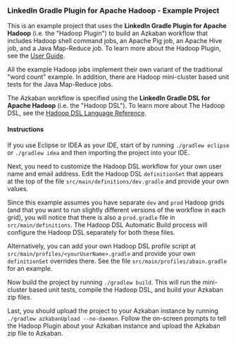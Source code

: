 <!--
Copyright 2015 LinkedIn Corp.

Licensed under the Apache License, Version 2.0 (the "License"); you may not
use this file except in compliance with the License. You may obtain a copy of
the License at

http://www.apache.org/licenses/LICENSE-2.0

Unless required by applicable law or agreed to in writing, software
distributed under the License is distributed on an "AS IS" BASIS, WITHOUT
WARRANTIES OR CONDITIONS OF ANY KIND, either express or implied. See the
License for the specific language governing permissions and limitations under
the License.
-->

### LinkedIn Gradle Plugin for Apache Hadoop - Example Project

This is an example project that uses the **LinkedIn Gradle Plugin for Apache
Hadoop** (i.e. the "Hadoop Plugin") to build an Azkaban workflow that includes
Hadoop shell command jobs, an Apache Pig job, an Apache Hive job, and a Java
Map-Reduce job. To learn more about the Hadoop Plugin, see the
[User Guide](https://github.com/linkedin/linkedin-gradle-plugin-for-apache-hadoop/wiki/User-Guide).

All the example Hadoop jobs implement their own variant of the traditional
"word count" example. In addition, there are Hadoop mini-cluster based unit
tests for the Java Map-Reduce jobs.

The Azkaban workflow is specified using the **LinkedIn Gradle DSL for Apache
Hadoop** (i.e. the "Hadoop DSL"). To learn more about The Hadoop DSL, see the
[Hadoop DSL Language Reference](https://github.com/linkedin/linkedin-gradle-plugin-for-apache-hadoop/wiki/Hadoop-DSL-Language-Reference).

#### Instructions
If you use Eclipse or IDEA as your IDE, start of by running `./gradlew eclipse`
or `./gradlew idea` and then importing the project into your IDE.

Next, you need to customize the Hadoop DSL workflow for your own user name and
email address. Edit the Hadoop DSL `definitionSet` that appears at the top of
the file `src/main/definitions/dev.gradle` and provide your own values.

Since this example assumes you have separate `dev` and `prod` Hadoop grids (and
that you want to run slightly different versions of the workflow in each grid),
you will notice that there is also a `prod.gradle` file in
`src/main/definitions`. The Hadoop DSL Automatic Build process will configure
the Hadoop DSL separately for both these files.

Alternatively, you can add your own Hadoop DSL profile script at
`src/main/profiles/<yourUserName>.gradle` and provide your own `definitionSet`
overrides there. See the file `src/main/profiles/abain.gradle` for an example.

Now build the project by running `./gradlew build`. This will run the
mini-cluster based unit tests, compile the Hadoop DSL, and build your Azkaban
zip files.

Last, you should upload the project to your Azkaban instance by running
`./gradlew azkabanUpload --no-daemon`. Follow the on-screen prompts to tell the
Hadoop Plugin about your Azkaban instance and upload the Azkaban zip file to
Azkaban.
